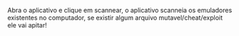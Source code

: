 Abra o aplicativo e clique em scannear, o aplicativo scanneia os emuladores existentes no computador, se existir algum arquivo mutavel/cheat/exploit ele vai apitar!
